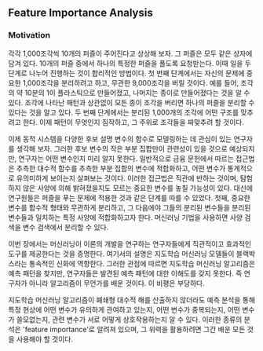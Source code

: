 ## Feature Importance Analysis

### Motivation

각각 1,000조각씩 10개의 퍼즐이 주어진다고 상상해 보자. 그 퍼즐은 모두 같은 상자에 담겨 있다.
10개의 퍼즐 중에서 하나의 특정한 퍼즐을 풀도록 요청받는다. 
이때 일을 두 단계로 나누어 진행하는 것이 합리적인 방법이다.
첫 번째 단계에서는 자신의 문제에 중요한 1,000조각을 분리하려고 하고, 무관한 9,000조각을 버릴 것이다.
예를 들어, 조각의 약 10분의 1이 플라스틱으로 만들어졌고, 나머지는 종이로 만들어졌다는 것을 알 수 있다.
조각에 나타난 패턴과 상관없이 모든 종이 조각을 버리면 하나의 퍼즐을 분리할 수 있다는 것을 알고 있다.
두 번째 단계에서는 분리된 1,000개의 조각에 어떤 구조를 맞추려고 한다. 이제 패턴이 무엇인지 짐작하고, 그 주위로 조각들을 짜맞추려 할 것이다.

이제 동적 시스템을 다양한 후보 설명 변수의 함수로 모델링하는 데 관심이 있는 연구자를 생각해 보자. 그러한 후보 변수의 작은 부분 집합만이 관련성이 있을 것으로 예상되지만, 연구자는 어떤 변수인지 미리 알지 못한다.
일반적으로 금융 문헌에서 따르는 접근법은 추측한 대수적 함수를 추측한 부분 집합의 변수에 적합화하고, 어떤 변수가 통계적으로 유의미하게 보이는지 살펴보는 것이다.
이러한 접근법은 직관에 반하는 것이며, 탐험하지 않은 사양에 의해 밝혀졌을지도 모르는 중요한 변수를 놓칠 가능성이 있다.
대신에 연구원들은 퍼즐을 푸는 문제에 적용한 것과 같은 단계를 따를 수 있었다. 
첫째, 중요한 변수를 함수적 형태와 무관하게 분리하고, 그 다음에야 그들의 분리된 변수들을 분리된 변수들과 일치하는 특정 사양에 적합화하고자 한다.
머신러닝 기법을 사용하면 사양 검색을 변수 검색에서 분리할 수 있다.

이번 장에서는 머신러닝이 이론의 개발을 연구하는 연구자들에게 직관적이고 효과적인 도구를 제공한다는 것을 증명한다.
여기서의 설명은 지도학습 머신러닝 모델들이 블랙박스라는 통속적인 신화에 역향한다.
그러한 관점에 따르면 지도학습 머신러닝 알고리즘은 예측 패던을 찾지만, 연구자들은 발견된 예측 패턴에 대한 이해도를 갖지 못한다.
즉 연구자가 아니라 알고리즘이 무언가를 배운 것이다. 이 비평은 부당하다.

지도학습 머신러닝 알고리즘이 폐쇄형 대수적 해를 산출하지 않더라도 예측 분석을 통해 특정 현상에 어떤 변수가 유의하게 관여하고 있는지, 어떤 변수가 중복되는지, 어떤 변수가 쓸모없는지, 관련 변수가 서로 어떻게 상호작용하는지 알 수 있다.
이러한 종류의 분석은 'feature importance'로 알려져 있으며, 그 위력을 활용하려면 그간 배운 모든 것을 사용해야 할 것이다.